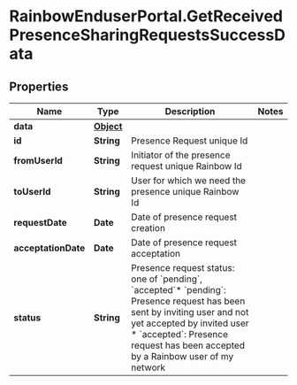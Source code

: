 # RainbowEnduserPortal.GetReceivedPresenceSharingRequestsSuccessData

## Properties

Name | Type | Description | Notes
------------ | ------------- | ------------- | -------------
**data** | [**Object**](.md) |  | 
**id** | **String** | Presence Request unique Id | 
**fromUserId** | **String** | Initiator of the presence request unique Rainbow Id | 
**toUserId** | **String** | User for which we need the presence unique Rainbow Id | 
**requestDate** | **Date** | Date of presence request creation | 
**acceptationDate** | **Date** | Date of presence request acceptation | 
**status** | **String** | Presence request status: one of &#x60;pending&#x60;, &#x60;accepted&#x60;* &#x60;pending&#x60;: Presence request has been sent by inviting user and not yet accepted by invited user * &#x60;accepted&#x60;: Presence request has been accepted by a Rainbow user of my network   | 


